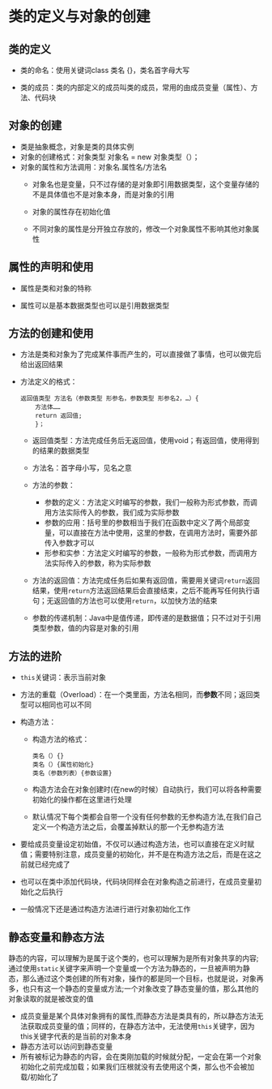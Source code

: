 # 类的定义与对象的创建



## 类的定义

* 类的命名：使用关键词class 类名 {}，类名首字母大写

* 类的成员：类的内部定义的成员叫类的成员，常用的由成员变量（属性）、方法、代码块

  

## 对象的创建

* 类是抽象概念，对象是类的具体实例
* 对象的创建格式：对象类型 对象名 = new 对象类型（）；
* 对象的属性和方法调用：对象名.属性名/方法名
  * 对象名也是变量，只不过存储的是对象即引用数据类型，这个变量存储的不是具体值也不是对象本身，而是对象的引用

  * 对象的属性存在初始化值

  * 不同对象的属性是分开独立存放的，修改一个对象属性不影响其他对象属性

    

## 属性的声明和使用

* 属性是类和对象的特称

* 属性可以是基本数据类型也可以是引用数据类型

  
## 方法的创建和使用

* 方法是类和对象为了完成某件事而产生的，可以直接做了事情，也可以做完后给出返回结果

* 方法定义的格式：

    ```
    返回值类型 方法名（参数类型 形参名，参数类型 形参名2，…）{
    	方法体…… 
    	return 返回值;
    	}；
    ```

    * 返回值类型：方法完成任务后无返回值，使用void；有返回值，使用得到的结果的数据类型

    * 方法名：首字母小写，见名之意

    * 方法的参数：
      * 参数的定义：方法定义时编写的参数，我们一般称为形式参数，而调用方法实际传入的参数，我们成为实际参数
      * 参数的应用：括号里的参数相当于我们在函数中定义了两个局部变量，可以直接在方法中使用，这里的参数，在调用方法时，需要外部传入参数才可以
      * 形参和实参：方法定义时编写的参数，一般称为形式参数，而调用方法实际传入的参数，称为实际参数

    * 方法的返回值：方法完成任务后如果有返回值，需要用关键词``return``返回结果，使用``return``方法返回结果后会直接结束，之后不能再写任何执行语句；无返回值的方法也可以使用``return``，以加快方法的结束

    * 参数的传递机制：Java中是值传递，即传递的是数据值；只不过对于引用类型参数，值的内容是对象的引用

      
## 方法的进阶

* ``this``关键词：表示当前对象

* 方法的重载（Overload）：在一个类里面，方法名相同，而**参数**不同；返回类型可以相同也可以不同

* 构造方法：
  * 构造方法的格式：

    ```
    类名（）{}
    类名（）{属性初始化}
    类名（参数列表）{参数设置}
    ```

  * 构造方法会在对象创建时(在new的时候）自动执行，我们可以将各种需要初始化的操作都在这里进行处理

  * 默认情况下每个类都会自带一个没有任何参数的无参构造方法,在我们自己定义一个构造方法之后，会覆盖掉默认的那一个无参构造方法

* 要给成员变量设定初始值，不仅可以通过构造方法，也可以直接在定义时赋值；需要特别注意，成员变量的初始化，并不是在构造方法之后，而是在这之前就已经完成了

* 也可以在类中添加代码块，代码块同样会在对象构造之前进行，在成员变量初始化之后执行

* 一般情况下还是通过构造方法进行进行对象初始化工作

  
## 静态变量和静态方法

静态的内容，可以理解为是属于这个类的，也可以理解为是所有对象共享的内容;通过使用``static``关键字来声明一个变量或一个方法为静态的，一旦被声明为静态，那么通过这个类创建的所有对象，操作的都是同一个目标，也就是说，对象再多，也只有这一个静态的变量或方法;一个对象改变了静态变量的值，那么其他的对象读取的就是被改变的值
* 成员变量是某个具体对象拥有的属性,而静态方法是类具有的，所以静态方法无法获取成员变量的值；同样的，在静态方法中，无法使用``this``关键字，因为this关键字代表的是当前的对象本身
* 静态方法可以访问到静态变量
* 所有被标记为静态的内容，会在类刚加载的时候就分配，一定会在第一个对象初始化之前完成加载；如果我们压根就没有去使用这个类，那么也不会被加载/初始化了

